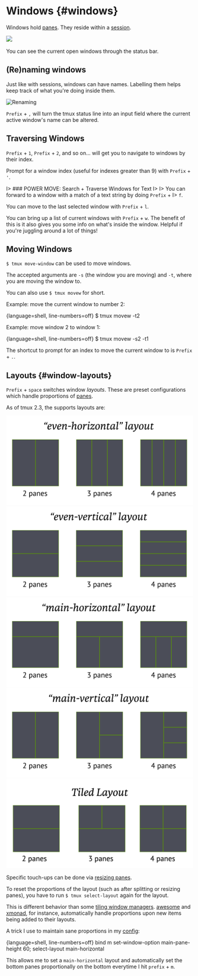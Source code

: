 # Windows {#windows}

Windows hold [panes](#panes). They reside within a [session](#sessions).

![](images/info/window.png)

You can see the current open windows through the status bar.

## (Re)naming windows

Just like with sessions, windows can have names. Labelling them helps keep track
of what you're doing inside them.

![Renaming](images/06-window/rename.png)

`Prefix` + `,` will turn the tmux status line into an input field where the current
active window's name can be altered.

## Traversing Windows

`Prefix` + `1`, `Prefix` + `2`, and so on... will get you to navigate to windows
by their index.

Prompt for a window index (useful for indexes greater than 9) with `Prefix` +
`'`.

I> ### POWER MOVE: Search + Traverse Windows for Text
I> 
I> You can forward to a window with a match of a text string by doing `Prefix` +
I> `f`.

You can move to the last selected window with `Prefix` + `l`.

You can bring up a list of current windows with `Prefix` + `w`. The benefit of
this is it also gives you some info on what's inside the window. Helpful if
you're juggling around a lot of things!

## Moving Windows

`$ tmux move-window` can be used to move windows.

The accepted arguments are `-s` (the window you are moving) and `-t`, where you
are moving the window to.

You can also use `$ tmux movew` for short.

Example: move the current window to number 2:

{language=shell, line-numbers=off}
    $ tmux movew -t2

Example: move window 2 to window 1:

{language=shell, line-numbers=off}
    $ tmux movew -s2 -t1

The shortcut to prompt for an index to move the current window to is `Prefix` +
`.`.

## Layouts {#window-layouts}

`Prefix` + `space` switches window *layouts*. These are preset configurations
which handle proportions of [panes](#panes).

As of tmux 2.3, the supports layouts are:

![](images/06-window/even-horizontal.png)
![](images/06-window/even-vertical.png)
![](images/06-window/main-horizontal.png)
![](images/06-window/main-vertical.png)
![](images/06-window/tiled.png)

Specific touch-ups can be done via [resizing panes](#resizing-panes).

To reset the proportions of the layout (such as after splitting or resizing
panes), you have to run `$ tmux select-layout` again for the layout.

This is different behavior than some [tiling window managers](https://en.wikipedia.org/wiki/Tiling_window_manager).
[awesome](https://awesomewm.org/) and [xmonad](http://xmonad.org/), for
instance, automatically handle proportions upon new items being added to their
layouts.

A trick I use to maintain sane proportions in my [config](#config):

{language=shell, line-numbers=off}
    bind m set-window-option main-pane-height 60\; select-layout main-horizontal

This allows me to set a `main-horizontal` layout and automatically set the
bottom panes proportionally on the bottom everytime I hit `prefix` + `m`.
